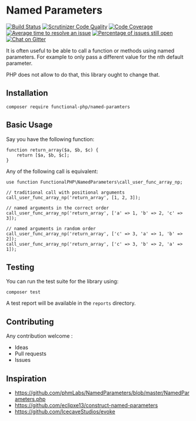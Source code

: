 # Named Parameters 

[![Build Status](https://travis-ci.org/functional-php/named-parameters.svg)](https://travis-ci.org/functional-php/named-parameters)
[![Scrutinizer Code Quality](https://scrutinizer-ci.com/g/functional-php/named-parameters/badges/quality-score.png?b=master)](https://scrutinizer-ci.com/g/functional-php/named-parameters/?branch=master)
[![Code Coverage](https://scrutinizer-ci.com/g/functional-php/named-parameters/badges/coverage.png?b=master)](https://scrutinizer-ci.com/g/functional-php/named-parameters/?branch=master)
[![Average time to resolve an issue](http://isitmaintained.com/badge/resolution/functional-php/named-parameters.svg)](http://isitmaintained.com/project/functional-php/named-parameters "Average time to resolve an issue")
[![Percentage of issues still open](http://isitmaintained.com/badge/open/functional-php/named-parameters.svg)](http://isitmaintained.com/project/functional-php/named-parameters "Percentage of issues still open")
[![Chat on Gitter](https://img.shields.io/gitter/room/gitterHQ/gitter.svg)](https://gitter.im/functional-php)

It is often useful to be able to call a function or methods using named parameters. 
For example to only pass a different value for the nth default parameter.

PHP does not allow to do that, this library ought to change that.

## Installation

    composer require functional-php/named-paramters

## Basic Usage

Say you have the following function:

```
function return_array($a, $b, $c) {
    return [$a, $b, $c];
}
```

Any of the following call is equivalent:

```
use function FunctionalPHP\NamedParameters\call_user_func_array_np;

// traditional call with positional arguments
call_user_func_array_np('return_array', [1, 2, 3]);

// named arguments in the correct order
call_user_func_array_np('return_array', ['a' => 1, 'b' => 2, 'c' => 3]);

// named arguments in random order
call_user_func_array_np('return_array', ['c' => 3, 'a' => 1, 'b' => 2]);
call_user_func_array_np('return_array', ['c' => 3, 'b' => 2, 'a' => 1]);
```

## Testing

You can run the test suite for the library using:

    composer test
    
A test report will be available in the `reports` directory.

## Contributing

Any contribution welcome :

* Ideas
* Pull requests
* Issues

## Inspiration

* https://github.com/phmLabs/NamedParameters/blob/master/NamedParameters.php
* https://github.com/eclipxe13/construct-named-parameters
* https://github.com/IcecaveStudios/evoke